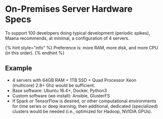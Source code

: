 # On-Premises Server Hardware Specs

To support 100 developers doing typical development \(periodic spikes\), Maana recommends, at minimal, a configuration of 4 servers.  

{% hint style="info" %}
Preference is: more RAM, more disk, and more CPU \(in this order\).
{% endhint %}

## Example

* 4 servers with 64GB RAM + 1TB SSD + Quad Processor Xeon \(multicore\) 2.8+ Ghz would be sufficient.
* Base software: Ubuntu 16.4+, Docker, Python3
* Custom software \(we install\): Ansible, GlusterFS
* If Spark or TensorFlow is desired, or other computational environments for time series or deep learning, then additional, dedicated \(specialized\) clusters would be needed \(i.e., optimized for Hadoop, NVIDIA GPUs\).

